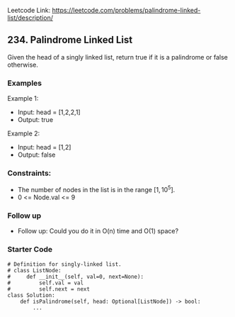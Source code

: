 Leetcode Link: https://leetcode.com/problems/palindrome-linked-list/description/

## 234. Palindrome Linked List

Given the head of a singly linked list, return true if it is a 
palindrome or false otherwise.

### Examples 

Example 1: 
- Input: head = [1,2,2,1]
- Output: true

Example 2: 
- Input: head = [1,2]
- Output: false


### Constraints:

- The number of nodes in the list is in the range $[1, 10^5]$.
- 0 <= Node.val <= 9

### Follow up 
- Follow up: Could you do it in O(n) time and O(1) space?

### Starter Code
```
# Definition for singly-linked list.
# class ListNode:
#     def __init__(self, val=0, next=None):
#         self.val = val
#         self.next = next
class Solution:
    def isPalindrome(self, head: Optional[ListNode]) -> bool:
        ...
```